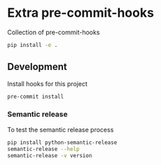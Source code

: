 # Extra pre-commit-hooks

Collection of pre-commit-hooks

```sh
pip install -e .
```

## Development

Install hooks for this project

```sh
pre-commit install
```

### Semantic release

To test the semantic release process

```sh
pip install python-semantic-release
semantic-release --help
semantic-release -v version
```
